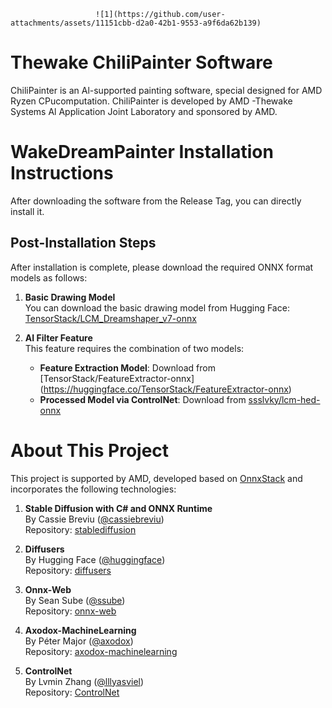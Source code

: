                        ![1](https://github.com/user-attachments/assets/11151cbb-d2a0-42b1-9553-a9f6da62b139)


# Thewake ChiliPainter Software
ChiliPainter is an Al-supported painting software, special designed for AMD Ryzen CPucomputation.
ChiliPainter is developed by AMD -Thewake Systems Al Application Joint Laboratory and sponsored by AMD.

# WakeDreamPainter Installation Instructions
After downloading the software from the Release Tag, you can directly install it. 

## Post-Installation Steps
After installation is complete, please download the required ONNX format models as follows:

1. **Basic Drawing Model**  
   You can download the basic drawing model from Hugging Face:  
   [TensorStack/LCM_Dreamshaper_v7-onnx](https://huggingface.co/TensorStack/LCM_Dreamshaper_v7-onnx)

2. **AI Filter Feature**  
   This feature requires the combination of two models:  
   - **Feature Extraction Model**: Download from [TensorStack/FeatureExtractor-onnx] (https://huggingface.co/TensorStack/FeatureExtractor-onnx)
   - **Processed Model via ControlNet**: Download from [ssslvky/lcm-hed-onnx](https://huggingface.co/ssslvky/lcm-hed-onnx)

# About This Project
This project is supported by AMD, developed based on [OnnxStack](https://github.com/TensorStack-AI/OnnxStack) and incorporates the following technologies:

1. **Stable Diffusion with C# and ONNX Runtime**  
   By Cassie Breviu ([@cassiebreviu](https://github.com/cassiebreviu))  
   Repository: [stablediffusion](https://github.com/cassiebreviu/stablediffusion)

2. **Diffusers**  
   By Hugging Face ([@huggingface](https://github.com/huggingface))  
   Repository: [diffusers](https://github.com/huggingface/diffusers)

3. **Onnx-Web**  
   By Sean Sube ([@ssube](https://github.com/ssube))  
   Repository: [onnx-web](https://github.com/ssube/onnx-web)

4. **Axodox-MachineLearning**  
   By Péter Major ([@axodox](https://github.com/axodox))  
   Repository: [axodox-machinelearning](https://github.com/axodox/axodox-machinelearning)

5. **ControlNet**  
   By Lvmin Zhang ([@lllyasviel](https://github.com/lllyasviel))  
   Repository: [ControlNet](https://github.com/lllyasviel/ControlNet)
